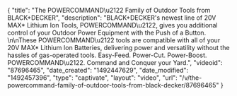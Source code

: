 {
    "title": "The POWERCOMMAND\u2122 Family of Outdoor Tools from BLACK+DECKER",
    "description": "BLACK+DECKER's newest line of 20V MAX* Lithium Ion Tools, POWERCOMMAND\u2122, gives you additional control of your Outdoor Power Equipment with the Push of a Button. \n\nThese POWERCOMMAND\u2122 tools are compatible with all of your 20V MAX* Lithium Ion Batteries, delivering power and versatility without the hassles of gas-operated tools. Easy-Feed. Power-Cut. Power-Boost. POWERCOMMAND\u2122. Command and Conquer your Yard.",
    "videoid": "87696465",
    "date_created": "1492447629",
    "date_modified": "1492457396",
    "type": "captivate",
    "layout": "video",
    "url": "\/v\/the-powercommand-family-of-outdoor-tools-from-black-decker\/87696465"
}